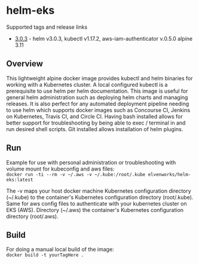 # helm-eks

Supported tags and release links

* [3.0.3](https://github.com/elvenworks/helm-eks/releases/tag/3.0.3) - helm v3.0.3, kubectl v1.17.2, aws-iam-authenticator v.0.5.0 alpine 3.11

## Overview

This lightweight alpine docker image provides kubectl and helm binaries for working with a Kubernetes cluster. A local configured kubectl is a prerequisite to use helm per helm documentation. This image is useful for general helm administration such as deploying helm charts and managing releases. It is also perfect for any automated deployment pipeline needing to use helm which supports docker images such as Concourse CI, Jenkins on Kubernetes, Travis CI, and Circle CI. Having bash installed allows for better support for troubleshooting by being able to exec / terminal in and run desired shell scripts. Git installed allows installation of helm plugins.

## Run

Example for use with personal administration or troubleshooting with volume mount for kubeconfig and aws files:  
`docker run -ti --rm -v ~/.aws -v ~/.kube:/root/.kube elvenworks/helm-eks:latest `  

The -v maps your host docker machine Kubernetes configuration directory (~/.kube) to the container's Kubernetes configuration directory (root/.kube). Same for aws config files to authenticate with your kubernetes cluster on EKS (AWS). Directory (~/.aws) the container's Kubernetes configuration directory (root/.aws).

## Build

For doing a manual local build of the image:  
`docker build -t yourTagHere .`
